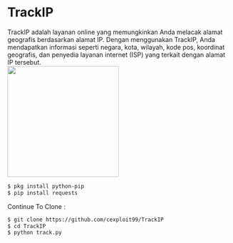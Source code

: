 # TrackIP
TrackIP adalah layanan online yang memungkinkan Anda melacak alamat geografis berdasarkan alamat IP. Dengan menggunakan TrackIP, Anda mendapatkan informasi seperti negara, kota, wilayah, kode pos, koordinat geografis, dan penyedia layanan internet (ISP) yang terkait dengan alamat IP tersebut.
<br>
<img src="https://f.top4top.io/p_2718smy4e0.jpg" width="250px">

```html
$ pkg install python-pip
$ pip install requests
```
Continue To Clone  :
```html
$ git clone https://github.com/cexploit99/TrackIP
$ cd TrackIP
$ python track.py
